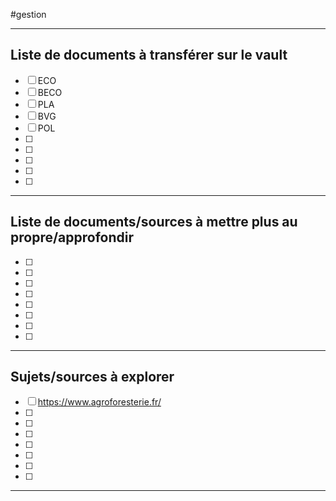 #gestion
___
## Liste de documents à transférer sur le vault
- [ ] ECO
- [ ] BECO
- [ ] PLA
- [ ] BVG
- [ ] POL
- [ ] 
- [ ] 
- [ ] 
- [ ] 
- [ ] 
___
## Liste de documents/sources à mettre plus au propre/approfondir
- [ ] 
- [ ] 
- [ ] 
- [ ] 
- [ ] 
- [ ] 
- [ ] 
- [ ] 
___
## Sujets/sources à explorer 
- [ ] https://www.agroforesterie.fr/
- [ ] 
- [ ] 
- [ ] 
- [ ] 
- [ ] 
- [ ] 
- [ ] 
___